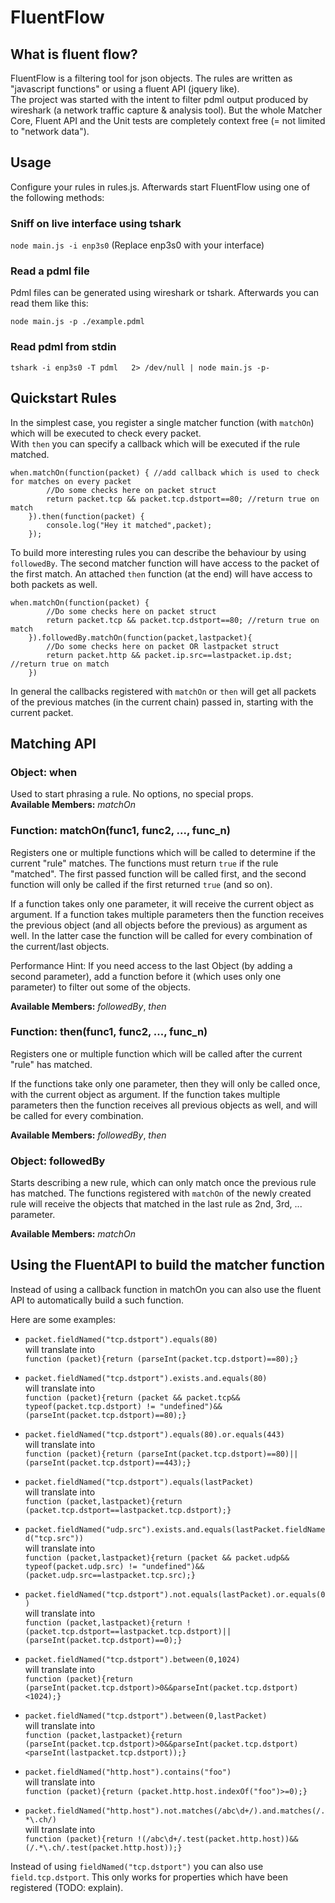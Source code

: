 # FluentFlow

## What is fluent flow?

FluentFlow is a filtering tool for json objects. The rules are written as "javascript functions" or using a fluent API (jquery like).  
The project was started with the intent to filter pdml output produced by wireshark (a network traffic capture & analysis tool). But the whole Matcher Core, Fluent API and the Unit tests are completely context free (= not limited to "network data").

## Usage

Configure your rules in rules.js. Afterwards start FluentFlow using one of the following methods:

### Sniff on live interface using tshark


```node main.js -i enp3s0``` (Replace enp3s0 with your interface)

### Read a pdml file

Pdml files can be generated using wireshark or tshark.
Afterwards you can read them like this:

```node main.js -p ./example.pdml```

### Read pdml from stdin

```tshark -i enp3s0 -T pdml   2> /dev/null | node main.js -p-```


## Quickstart Rules

In the simplest case, you register a single matcher function (with `matchOn`) which will be executed to check every packet.  
With `then` you can specify a callback which will be executed if the rule matched.

```
when.matchOn(function(packet) { //add callback which is used to check for matches on every packet
        //Do some checks here on packet struct
        return packet.tcp && packet.tcp.dstport==80; //return true on match
    }).then(function(packet) {
        console.log("Hey it matched",packet);
    });
```

To build more interesting rules you can describe the behaviour by using `followedBy`.
The second matcher function will have access to the packet of the first match.
An attached `then` function (at the end) will have access to both packets as well.

```
when.matchOn(function(packet) {
        //Do some checks here on packet struct
        return packet.tcp && packet.tcp.dstport==80; //return true on match
    }).followedBy.matchOn(function(packet,lastpacket){
        //Do some checks here on packet OR lastpacket struct
        return packet.http && packet.ip.src==lastpacket.ip.dst; //return true on match
    })
```

In general the callbacks registered with `matchOn` or `then` will get all packets of the previous matches (in the current chain) passed in, starting with the current packet.

## Matching API

### Object: when
Used to start phrasing a rule. No options, no special props.  
**Available Members:** _matchOn_

### Function: matchOn(func1, func2, ..., func_n)
Registers one or multiple functions which will be called to determine if the current "rule" matches. The functions must return `true` if the rule "matched". The first passed function will be called first, and the second function will only be called if the first returned `true` (and so on).  
  
If a function takes only one parameter, it will receive the current object as argument. If a function takes multiple parameters then the function receives the previous object (and all objects before the previous) as argument as well. In the latter case the function will be called for every combination of the current/last objects.  
  
Performance Hint: If you need access to the last Object (by adding a second parameter), add a function  before it (which uses only one parameter) to filter out some of the objects.

**Available Members:** _followedBy_, _then_

### Function: then(func1, func2, ..., func_n)
Registers one or multiple function which will be called after the current "rule" has matched.  
  
If the functions take only one parameter, then they will only be called once, with the current object as argument. If the function takes multiple parameters then the function receives all previous objects as well, and will be called for every combination.

**Available Members:** _followedBy_, _then_

### Object: followedBy
Starts describing a new rule, which can only match once the previous rule has matched. The functions registered with `matchOn` of the newly created rule will receive the objects that matched in the last rule as 2nd, 3rd, ... parameter.

**Available Members:** _matchOn_




## Using the FluentAPI to build the matcher function

Instead of using a callback function in matchOn you can also use the fluent API to automatically build a such function.

Here are some examples:

<!---

function printy(rule) {
    console.log("* `"+rule+"`  ");
    console.log("will translate into  ");
    console.log("`"+eval(rule+".toString()")+"`");
    console.log();
}

printy("packet.fieldNamed(\"tcp.dstport\").equals(80)");

-->


* `packet.fieldNamed("tcp.dstport").equals(80)`  
will translate into  
`function (packet){return (parseInt(packet.tcp.dstport)==80);}`

* `packet.fieldNamed("tcp.dstport").exists.and.equals(80)`  
will translate into  
`function (packet){return (packet && packet.tcp&& typeof(packet.tcp.dstport) != "undefined")&&(parseInt(packet.tcp.dstport)==80);}`

* `packet.fieldNamed("tcp.dstport").equals(80).or.equals(443)`  
will translate into  
`function (packet){return (parseInt(packet.tcp.dstport)==80)||(parseInt(packet.tcp.dstport)==443);}`

* `packet.fieldNamed("tcp.dstport").equals(lastPacket)`  
will translate into  
`function (packet,lastpacket){return (packet.tcp.dstport==lastpacket.tcp.dstport);}`

* `packet.fieldNamed("udp.src").exists.and.equals(lastPacket.fieldNamed("tcp.src"))`  
will translate into  
`function (packet,lastpacket){return (packet && packet.udp&& typeof(packet.udp.src) != "undefined")&&(packet.udp.src==lastpacket.tcp.src);}`

* `packet.fieldNamed("tcp.dstport").not.equals(lastPacket).or.equals(0)`  
will translate into  
`function (packet,lastpacket){return !(packet.tcp.dstport==lastpacket.tcp.dstport)||(parseInt(packet.tcp.dstport)==0);}`

* `packet.fieldNamed("tcp.dstport").between(0,1024)`  
will translate into  
`function (packet){return (parseInt(packet.tcp.dstport)>0&&parseInt(packet.tcp.dstport)<1024);}`

* `packet.fieldNamed("tcp.dstport").between(0,lastPacket)`  
will translate into  
`function (packet,lastpacket){return (parseInt(packet.tcp.dstport)>0&&parseInt(packet.tcp.dstport)<parseInt(lastpacket.tcp.dstport));}`

* `packet.fieldNamed("http.host").contains("foo")`  
will translate into  
`function (packet){return (packet.http.host.indexOf("foo")>=0);}`

* `packet.fieldNamed("http.host").not.matches(/abc\d+/).and.matches(/.*\.ch/)`  
will translate into  
`function (packet){return !(/abc\d+/.test(packet.http.host))&&(/.*\.ch/.test(packet.http.host));}`

  
Instead of using `fieldNamed("tcp.dstport")` you can also use `field.tcp.dstport`. This only works for properties which have been registered (TODO: explain).